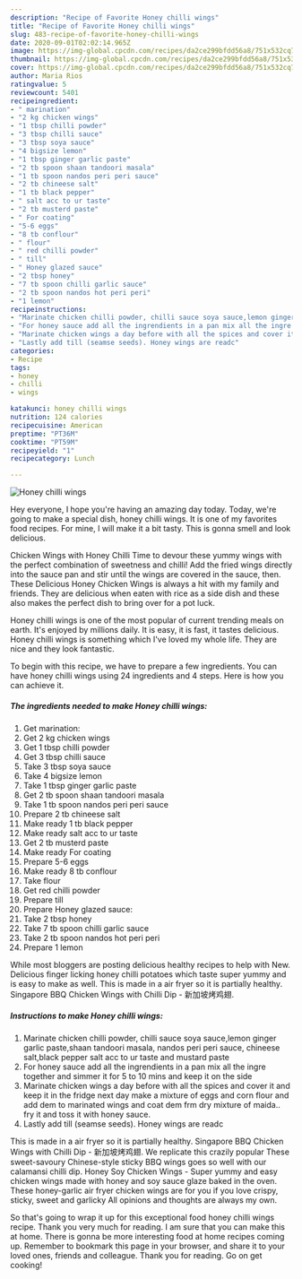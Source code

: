 ```yaml
---
description: "Recipe of Favorite Honey chilli wings"
title: "Recipe of Favorite Honey chilli wings"
slug: 483-recipe-of-favorite-honey-chilli-wings
date: 2020-09-01T02:02:14.965Z
image: https://img-global.cpcdn.com/recipes/da2ce299bfdd56a8/751x532cq70/honey-chilli-wings-recipe-main-photo.jpg
thumbnail: https://img-global.cpcdn.com/recipes/da2ce299bfdd56a8/751x532cq70/honey-chilli-wings-recipe-main-photo.jpg
cover: https://img-global.cpcdn.com/recipes/da2ce299bfdd56a8/751x532cq70/honey-chilli-wings-recipe-main-photo.jpg
author: Maria Rios
ratingvalue: 5
reviewcount: 5401
recipeingredient:
- " marination"
- "2 kg chicken wings"
- "1 tbsp chilli powder"
- "3 tbsp chilli sauce"
- "3 tbsp soya sauce"
- "4 bigsize lemon"
- "1 tbsp ginger garlic paste"
- "2 tb spoon shaan tandoori masala"
- "1 tb spoon nandos peri peri sauce"
- "2 tb chineese salt"
- "1 tb black pepper"
- " salt acc to ur taste"
- "2 tb musterd paste"
- " For coating"
- "5-6 eggs"
- "8 tb conflour"
- " flour"
- " red chilli powder"
- " till"
- " Honey glazed sauce"
- "2 tbsp honey"
- "7 tb spoon chilli garlic sauce"
- "2 tb spoon nandos hot peri peri"
- "1 lemon"
recipeinstructions:
- "Marinate chicken chilli powder, chilli sauce soya sauce,lemon ginger garlic paste,shaan tandoori masala, nandos peri peri sauce, chineese salt,black pepper salt acc to ur taste and mustard paste"
- "For honey sauce add all the ingrendients in a pan mix all the ingre together and simmer it for 5 to 10 mins and keep it on the side"
- "Marinate chicken wings a day before with all the spices and cover it and keep it in the fridge next day make a mixture of eggs and corn flour and add dem to marinated wings and coat dem frm dry mixture of maida.. fry it and toss it with honey sauce."
- "Lastly add till (seamse seeds). Honey wings are readc"
categories:
- Recipe
tags:
- honey
- chilli
- wings

katakunci: honey chilli wings 
nutrition: 124 calories
recipecuisine: American
preptime: "PT36M"
cooktime: "PT59M"
recipeyield: "1"
recipecategory: Lunch

---
```



![Honey chilli wings](https://img-global.cpcdn.com/recipes/da2ce299bfdd56a8/751x532cq70/honey-chilli-wings-recipe-main-photo.jpg)

Hey everyone, I hope you're having an amazing day today. Today, we're going to make a special dish, honey chilli wings. It is one of my favorites food recipes. For mine, I will make it a bit tasty. This is gonna smell and look delicious.

Chicken Wings with Honey Chilli Time to devour these yummy wings with the perfect combination of sweetness and chilli! Add the fried wings directly into the sauce pan and stir until the wings are covered in the sauce, then. These Delicious Honey Chicken Wings is always a hit with my family and friends. They are delicious when eaten with rice as a side dish and these also makes the perfect dish to bring over for a pot luck.

Honey chilli wings is one of the most popular of current trending meals on earth. It's enjoyed by millions daily. It is easy, it is fast, it tastes delicious. Honey chilli wings is something which I've loved my whole life. They are nice and they look fantastic.


To begin with this recipe, we have to prepare a few ingredients. You can have honey chilli wings using 24 ingredients and 4 steps. Here is how you can achieve it.

<!--inarticleads1-->

##### The ingredients needed to make Honey chilli wings:

1. Get  marination:
1. Get 2 kg chicken wings
1. Get 1 tbsp chilli powder
1. Get 3 tbsp chilli sauce
1. Take 3 tbsp soya sauce
1. Take 4 bigsize lemon
1. Take 1 tbsp ginger garlic paste
1. Get 2 tb spoon shaan tandoori masala
1. Take 1 tb spoon nandos peri peri sauce
1. Prepare 2 tb chineese salt
1. Make ready 1 tb black pepper
1. Make ready  salt acc to ur taste
1. Get 2 tb musterd paste
1. Make ready  For coating
1. Prepare 5-6 eggs
1. Make ready 8 tb conflour
1. Take  flour
1. Get  red chilli powder
1. Prepare  till
1. Prepare  Honey glazed sauce:
1. Take 2 tbsp honey
1. Take 7 tb spoon chilli garlic sauce
1. Take 2 tb spoon nandos hot peri peri
1. Prepare 1 lemon


While most bloggers are posting delicious healthy recipes to help with New. Delicious finger licking honey chilli potatoes which taste super yummy and is easy to make as well. This is made in a air fryer so it is partially healthy. Singapore BBQ Chicken Wings with Chilli Dip - 新加坡烤鸡翅. 

<!--inarticleads2-->

##### Instructions to make Honey chilli wings:

1. Marinate chicken chilli powder, chilli sauce soya sauce,lemon ginger garlic paste,shaan tandoori masala, nandos peri peri sauce, chineese salt,black pepper salt acc to ur taste and mustard paste
1. For honey sauce add all the ingrendients in a pan mix all the ingre together and simmer it for 5 to 10 mins and keep it on the side
1. Marinate chicken wings a day before with all the spices and cover it and keep it in the fridge next day make a mixture of eggs and corn flour and add dem to marinated wings and coat dem frm dry mixture of maida.. fry it and toss it with honey sauce.
1. Lastly add till (seamse seeds). Honey wings are readc


This is made in a air fryer so it is partially healthy. Singapore BBQ Chicken Wings with Chilli Dip - 新加坡烤鸡翅. We replicate this crazily popular These sweet-savoury Chinese-style sticky BBQ wings goes so well with our calamansi chilli dip. Honey Soy Chicken Wings - Super yummy and easy chicken wings made with honey and soy sauce glaze baked in the oven. These honey-garlic air fryer chicken wings are for you if you love crispy, sticky, sweet and garlicky All opinions and thoughts are always my own. 

So that's going to wrap it up for this exceptional food honey chilli wings recipe. Thank you very much for reading. I am sure that you can make this at home. There is gonna be more interesting food at home recipes coming up. Remember to bookmark this page in your browser, and share it to your loved ones, friends and colleague. Thank you for reading. Go on get cooking!
